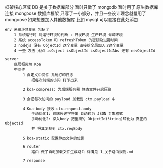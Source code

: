 框架核心区域
    DB 是关于数据库部分
        暂时只做了 mongodb 
            暂时用了 原生数据库连接
            mongoose 数据库框架 只写了一小部分，并且一些设计理念就借用了 mongoose
        如果想要加入其他数据库 比如 mysql 可以直接在此处添加

    env 系统环境变量 包括了
        1 系统运行时 对运行环境的判断 : 开发环境 生产环境 调试环境
        2 系统 accessToken 和 refreshToken 的密钥及过期时间
        3 nodejs 没有 ObjectId 这个变量 直接给全局加入了这个变量
        4 一些 方法 比如 isObject isObjectId isObjectIdAbs 还有 newObjectId

    server
        底层框架为 Koa
        中间件 
            1 自定义中间件 系统打印日志
                把每次前端的访问 打印出来

            2 koa-compress: 为后端服务器 静态文件开启压缩

            3 会把每次访问的 payload 加载到 ctx.payload 中

            4 Koa-body 接收 ctx.request.body
                手动优化1: 前端传递字符串 自动转为 JSON 对象格式
                手动优化2: 深入body 把里面的 ObjectId(String)转化为 真正的 ObjectId
                并 把其复制到 ctx.reqBody 

            5 koa-static 配置静态文件的位置

            6 router
                路由 做了自动加载文件生成路由 详情见 1_关于路由规则.md

            7 response